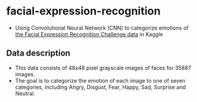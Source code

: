# facial-expression-recognition
* Using Convolutional Neural Network (CNN) to categorize emotions of [the Facial Expression Recognition Challenge data](https://www.kaggle.com/c/challenges-in-representation-learning-facial-expression-recognition-challenge#description) in Kaggle

## Data description 
* This data consists of 48x48 pixel grayscale images of faces for 35887 images.
* The goal is to categorize the emotion of each image to one of seven categories, including Angry, Disgust, Fear, Happy, Sad, Surprise and Neutral.

